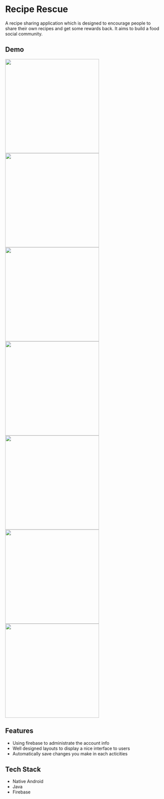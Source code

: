 # Recipe Rescue
A recipe sharing application which is designed to encourage people to share their own recipes and get some rewards back. It aims to build a food social community.

## Demo
 <img src="images/img1.png" width="300">
 <img src="images/img2.png" width="300">
 <img src="images/img3.png" width="300">
 <img src="images/img4.png" width="300">
 <img src="images/img5.png" width="300">
 <img src="images/img6.png" width="300">
 <img src="images/img7.png" width="300">

## Features

- Using firebase to administrate the account info
- Well designed layouts to display a nice interface to users
- Automatically save changes you make in each acticities

## Tech Stack

- Native Android 
- Java 
- Firebase
